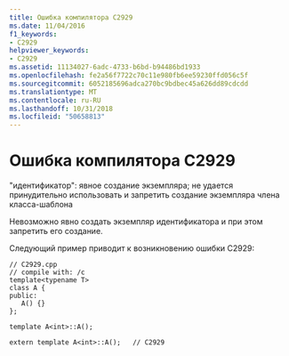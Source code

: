```yaml
---
title: Ошибка компилятора C2929
ms.date: 11/04/2016
f1_keywords:
- C2929
helpviewer_keywords:
- C2929
ms.assetid: 11134027-6adc-4733-b6bd-b94486bd1933
ms.openlocfilehash: fe2a56f7722c70c11e980fb6ee59230ffd056c5f
ms.sourcegitcommit: 6052185696adca270bc9bdbec45a626dd89cdcdd
ms.translationtype: MT
ms.contentlocale: ru-RU
ms.lasthandoff: 10/31/2018
ms.locfileid: "50658813"
---
```

# <a name="compiler-error-c2929"></a>Ошибка компилятора C2929

"идентификатор": явное создание экземпляра; не удается принудительно использовать и запретить создание экземпляра члена класса-шаблона

Невозможно явно создать экземпляр идентификатора и при этом запретить его создание.

Следующий пример приводит к возникновению ошибки C2929:

```
// C2929.cpp
// compile with: /c
template<typename T>
class A {
public:
   A() {}
};

template A<int>::A();

extern template A<int>::A();   // C2929
```